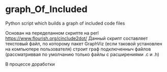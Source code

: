 # graph_Of_Included
Python script which builds a graph of included code files

Основан на переделанном скрипте на perl  https://www.flourish.org/cinclude2dot/ 
Данный скрипт составляет текстовый файл, по которому пакет GraphViz (если таковой установлен на компьютере пользователя)  строит граф подключенныч файлов (рассматриввая по умолчанию только файлы с расширениями .c и .h)

В процессе доработки
